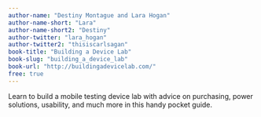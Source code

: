 ```yaml
---
author-name: "Destiny Montague and Lara Hogan"
author-name-short: "Lara"
author-name-short2: "Destiny"
author-twitter: "lara_hogan"
author-twitter2: "thisiscarlsagan"
book-title: "Building a Device Lab"
book-slug: "building_a_device_lab"
book-url: "http://buildingadevicelab.com/"
free: true
---
```


Learn to build a mobile testing device lab with advice on purchasing, power solutions, usability, and much more in this handy pocket guide.